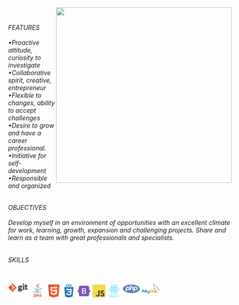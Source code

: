 <div align="left" width="396" height="396"> 

<img src= "https://user-images.githubusercontent.com/109114128/194421366-81e9dfda-c1bb-4cf1-88ab-1ca323003d3f.png" align="right" width="396" height="396">
  <br>
  <h6>FEATURES<br><br>
  •Proactive attitude, curiosity to investigate<br> 
  •Collaborative spirit, creative, entrepreneur<br> 
  •Flexible to changes, ability to accept challenges<br>
  •Desire to grow and have a career professional.<br> 
  •Initiative for self-development<br> 
  •Responsible and organized</h6>
  
  <h2></h2>
  <h6>OBJECTIVES<br><br>
  Develop myself in an environment of opportunities with an excellent climate
  for work, learning, growth, expansion and challenging projects.
  Share and learn as a team with great professionals and specialists.</h6>
  
  <h2></h2>
  <h6>SKILLS</h6>
  <img src= "https://github.com/devicons/devicon/blob/master/icons/git/git-original-wordmark.svg" width="45" height="45">

  <img src= "https://github.com/devicons/devicon/blob/master/icons/java/java-original-wordmark.svg" width="35" height="35">

  <img src= "https://github.com/devicons/devicon/blob/master/icons/html5/html5-original.svg" width="30" height="30">

 <img src= "https://github.com/devicons/devicon/blob/master/icons/css3/css3-plain-wordmark.svg"  width="30" height="30">

 <img src= "https://github.com/devicons/devicon/blob/master/icons/bootstrap/bootstrap-plain.svg" width="30" height="30">

 <img src= "https://github.com/devicons/devicon/blob/master/icons/javascript/javascript-original.svg"  width="30" height="30">

 <img src= "https://github.com/devicons/devicon/blob/master/icons/react/react-original-wordmark.svg"  width="30" height="30">

 <img src= "https://github.com/devicons/devicon/blob/master/icons/php/php-plain.svg" width="40" height="40">

 <img src= "https://github.com/devicons/devicon/blob/master/icons/mysql/mysql-original-wordmark.svg" width="40" height="40">

</div>
